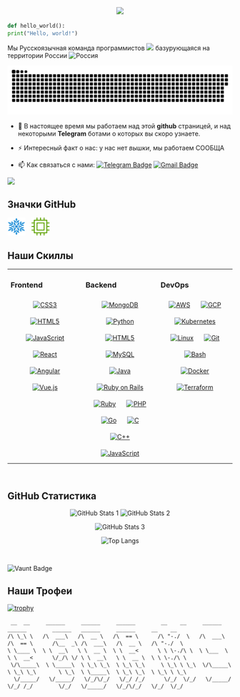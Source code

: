 <!--текст вверху -->
<p align="center">
<img src="https://s13.gifyu.com/images/SjJtz.gif" width="500">

<!--код -->
```python
def hello_world():
print("Hello, world!")
```

<!--текст после кода -->
<p>Мы Русскоязычная команда программистов <img src="https://media.giphy.com/media/WUlplcMpOCEmTGBtBW/giphy.gif" width="30px"> 
  базурующаяся на территории России
<!--флаг рф --> 
<img
  src="https://flagcdn.com/ru.svg"
  width="20"
  alt="Россия">

<!--змея -->
<p align="center">
  <img width="600" src="other/github-snake.svg" alt="snake"/>
</p>

<!--блок с малой инфой -->
- :telescope: В настоящее время мы работаем над этой **github** страницей, и над некоторыми **Telegram** ботами о которых вы скоро узнаете.

- :zap: Интересный факт о нас: у нас нет *вышки*, мы работаем СООБЩА

- :mailbox: Как связаться с нами: [![Telegram Badge](https://img.shields.io/badge/-Channel_YearMSR-blue?style=flat&logo=Telegram&logoColor=white)](https://t.me/yearmsr)
[![Gmail Badge](https://img.shields.io/badge/-Gmail-red?style=flat&logo=Gmail&logoColor=white)](mailto:killbrain.ru@gmail.com)

<!-- фоловеры -->
<a href="https://www.github.com/yearmsr" target="_blank" rel="noreferrer"><img
src="https://img.shields.io/github/followers/yearmsr?logo=github&style=for-the-badge&color=0891b2&labelColor=1c1917" /></a>

##  Значки GitHub

<a href='https://archiveprogram.github.com/'><img src='https://raw.githubusercontent.com/acervenky/animated-github-badges/master/assets/acbadge.gif' width='40' height='40'></a> <a href='https://docs.github.com/en/developers'><img src='https://raw.githubusercontent.com/acervenky/animated-github-badges/master/assets/devbadge.gif' width='40' height='40'></a>

<!--таблица с скилами -->
## Наши Скиллы 
<table><tr><td valign="top" width="33%">

### Frontend  
<div align="center">  
<a href="https://www.w3schools.com/css/" target="_blank"><img style="margin: 10px" src="https://profilinator.rishav.dev/skills-assets/css3-original-wordmark.svg" alt="CSS3" height="50" /></a>  
<a href="https://en.wikipedia.org/wiki/HTML5" target="_blank"><img style="margin: 10px" src="https://profilinator.rishav.dev/skills-assets/html5-original-wordmark.svg" alt="HTML5" height="50" /></a>  
<a href="https://www.javascript.com/" target="_blank"><img style="margin: 10px" src="https://profilinator.rishav.dev/skills-assets/javascript-original.svg" alt="JavaScript" height="50" /></a>  
<a href="https://reactjs.org/" target="_blank"><img style="margin: 10px" src="https://profilinator.rishav.dev/skills-assets/react-original-wordmark.svg" alt="React" height="50" /></a>  
<a href="https://angular.io/" target="_blank"><img style="margin: 10px" src="https://profilinator.rishav.dev/skills-assets/angularjs-original.svg" alt="Angular" height="50" /></a>  
<a href="https://vuejs.org/" target="_blank"><img style="margin: 10px" src="https://profilinator.rishav.dev/skills-assets/vuejs-original-wordmark.svg" alt="Vue.js" height="50" /></a>  
</div>

</td><td valign="top" width="33%">

### Backend  
<div align="center">  
<a href="https://www.mongodb.com/" target="_blank"><img style="margin: 10px" src="https://profilinator.rishav.dev/skills-assets/mongodb-original-wordmark.svg" alt="MongoDB" height="50" /></a>  
<a href="https://www.python.org/" target="_blank"><img style="margin: 10px" src="https://profilinator.rishav.dev/skills-assets/python-original.svg" alt="Python" height="50" /></a>  
<a href="https://en.wikipedia.org/wiki/HTML5" target="_blank"><img style="margin: 10px" src="https://profilinator.rishav.dev/skills-assets/html5-original-wordmark.svg" alt="HTML5" height="50" /></a>  
<a href="https://www.mysql.com/" target="_blank"><img style="margin: 10px" src="https://profilinator.rishav.dev/skills-assets/mysql-original-wordmark.svg" alt="MySQL" height="50" /></a>  
<a href="https://www.java.com/" target="_blank"><img style="margin: 10px" src="https://profilinator.rishav.dev/skills-assets/java-original-wordmark.svg" alt="Java" height="50" /></a>  
<a href="https://rubyonrails.org/" target="_blank"><img style="margin: 10px" src="https://profilinator.rishav.dev/skills-assets/rails-original-wordmark.svg" alt="Ruby on Rails" height="50" /></a>  
<a href="https://www.ruby-lang.org/en/" target="_blank"><img style="margin: 10px" src="https://profilinator.rishav.dev/skills-assets/ruby-original-wordmark.svg" alt="Ruby" height="50" /></a>  
<a href="https://www.php.net/" target="_blank"><img style="margin: 10px" src="https://profilinator.rishav.dev/skills-assets/php-original.svg" alt="PHP" height="50" /></a>  
<a href="https://go.dev/" target="_blank"><img style="margin: 10px" src="https://profilinator.rishav.dev/skills-assets/go-original.svg" alt="Go" height="50" /></a>  
<a href="https://www.cprogramming.com/" target="_blank"><img style="margin: 10px" src="https://profilinator.rishav.dev/skills-assets/c-original.svg" alt="C" height="50" /></a>  
<a href="https://www.cplusplus.com/" target="_blank"><img style="margin: 10px" src="https://profilinator.rishav.dev/skills-assets/cplusplus-original.svg" alt="C++" height="50" /></a>  
<a href="https://www.javascript.com/" target="_blank"><img style="margin: 10px" src="https://profilinator.rishav.dev/skills-assets/javascript-original.svg" alt="JavaScript" height="50" /></a>  
</div>

</td><td valign="top" width="33%">

### DevOps  
<div align="center">  
<a href="https://aws.amazon.com/" target="_blank"><img style="margin: 10px" src="https://profilinator.rishav.dev/skills-assets/amazonwebservices-original-wordmark.svg" alt="AWS" height="50" /></a>  
<a href="https://cloud.google.com/" target="_blank"><img style="margin: 10px" src="https://profilinator.rishav.dev/skills-assets/google_cloud-icon.svg" alt="GCP" height="50" /></a>  
<a href="https://kubernetes.io/" target="_blank"><img style="margin: 10px" src="https://profilinator.rishav.dev/skills-assets/kubernetes-icon.svg" alt="Kubernetes" height="50" /></a>  
<a href="https://www.linux.org/" target="_blank"><img style="margin: 10px" src="https://profilinator.rishav.dev/skills-assets/linux-original.svg" alt="Linux" height="50" /></a>  
<a href="https://github.com/" target="_blank"><img style="margin: 10px" src="https://profilinator.rishav.dev/skills-assets/git-scm-icon.svg" alt="Git" height="50" /></a>  
<a href="https://www.gnu.org/software/bash/" target="_blank"><img style="margin: 10px" src="https://profilinator.rishav.dev/skills-assets/gnu_bash-icon.svg" alt="Bash" height="50" /></a>  
<a href="https://www.docker.com/" target="_blank"><img style="margin: 10px" src="https://profilinator.rishav.dev/skills-assets/docker-original-wordmark.svg" alt="Docker" height="50" /></a>  
<a href="https://www.terraform.io/" target="_blank"><img style="margin: 10px" src="https://profilinator.rishav.dev/skills-assets/terraformio-icon.svg" alt="Terraform" height="50" /></a>  
</div>

</td></tr></table>  

<!--статистика -->
<br/>  

## GitHub Статистика 

<!-- GitHub stats 1 и 2 вверху -->
<p align="center">
  <img src="https://github-readme-stats.vercel.app/api?username=yearmsr&show_icons=true&theme=tokyonight" alt="GitHub Stats 1" />
  <img src="https://github-readme-stats.vercel.app/api?username=yearmsr&show_icons=true&theme=merko" alt="GitHub Stats 2" />
</p>

<!-- GitHub stats 3 по центру -->
<p align="center">
  <img src="https://github-readme-stats.vercel.app/api?username=yearmsr&hide=stars,commits,prs,issues,contribs&theme=gruvbox" alt="GitHub Stats 3" width="312" />
  <a href="https://github.com/yaermsr/github-readme-stats">
  </a>
</p>

<!-- GitHub Stats 4 снизу -->
<p align="center">
  <img src="https://github-readme-stats.vercel.app/api/top-langs/?username=yearmsr&bg_color=1a1b27&title_color=fdbb2d&text_color=ffffff" alt="Top Langs" />
</p>


<br/>  

<!-- баннер хвастунишки -->
![Vaunt Badge](https://api.vaunt.dev/v1/github/entities/yearmsr/contributions?format=svg&private=false)

## Наши Трофеи

[![trophy](https://github-profile-trophy.vercel.app/?username=yearmsr&theme=algolia)](https://github.com/ryo-ma/github-profile-trophy)

```
 __  __     ______     ______     ______        __    __     ______     ______        ______   ______     ______     __    __    
/\ \_\ \   /\  ___\   /\  __ \   /\  == \      /\ "-./  \   /\  ___\   /\  == \      /\__  _\ /\  ___\   /\  __ \   /\ "-./  \   
\ \____ \  \ \  __\   \ \  __ \  \ \  __<      \ \ \-./\ \  \ \___  \  \ \  __<      \/_/\ \/ \ \  __\   \ \  __ \  \ \ \-./\ \  
 \/\_____\  \ \_____\  \ \_\ \_\  \ \_\ \_\     \ \_\ \ \_\  \/\_____\  \ \_\ \_\       \ \_\  \ \_____\  \ \_\ \_\  \ \_\ \ \_\ 
  \/_____/   \/_____/   \/_/\/_/   \/_/ /_/      \/_/  \/_/   \/_____/   \/_/ /_/        \/_/   \/_____/   \/_/\/_/   \/_/  \/_/ 
                                                                                                                                      
```

